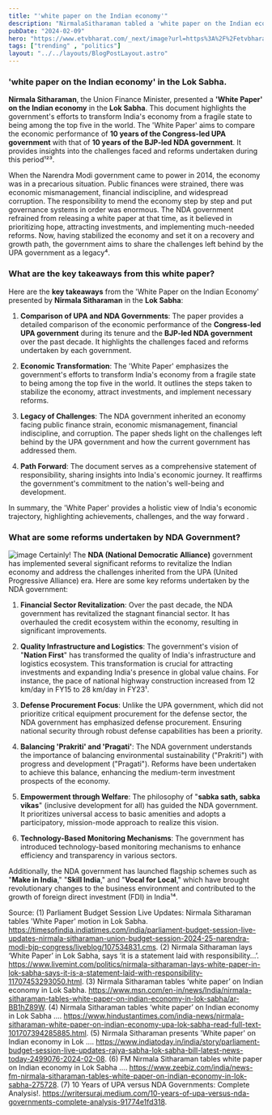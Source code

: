 ```yaml
---
title: "'white paper on the Indian economy'"
description: "NirmalaSitharaman tabled a 'white paper on the Indian economy' in the Lok Sabha."
pubDate: "2024-02-09"
hero: "https://www.etvbharat.com/_next/image?url=https%3A%2F%2Fetvbharatimages.akamaized.net%2Fetvbharat%2Fprod-images%2F08-02-2024%2F1200-675-20702310-857-20702310-1707400408188.jpg&w=3840&q=30"
tags: ["trending" , "politics"]
layout: "../../layouts/BlogPostLayout.astro"
---
```

### 'white paper on the Indian economy' in the Lok Sabha.
**Nirmala Sitharaman**, the Union Finance Minister, presented a **'White Paper' on the Indian economy** in the **Lok Sabha**. This document highlights the government's efforts to transform India's economy from a fragile state to being among the top five in the world. The 'White Paper' aims to compare the economic performance of **10 years of the Congress-led UPA government** with that of **10 years of the BJP-led NDA government**. It provides insights into the challenges faced and reforms undertaken during this period¹²³.

When the Narendra Modi government came to power in 2014, the economy was in a precarious situation. Public finances were strained, there was economic mismanagement, financial indiscipline, and widespread corruption. The responsibility to mend the economy step by step and put governance systems in order was enormous. The NDA government refrained from releasing a white paper at that time, as it believed in prioritizing hope, attracting investments, and implementing much-needed reforms. Now, having stabilized the economy and set it on a recovery and growth path, the government aims to share the challenges left behind by the UPA government as a legacy⁴.

### What are the key takeaways from this white paper?

Here are the **key takeaways** from the 'White Paper on the Indian Economy' presented by **Nirmala Sitharaman** in the **Lok Sabha**:

1. **Comparison of UPA and NDA Governments**: The paper provides a detailed comparison of the economic performance of the **Congress-led UPA government** during its tenure and the **BJP-led NDA government** over the past decade. It highlights the challenges faced and reforms undertaken by each government.

2. **Economic Transformation**: The 'White Paper' emphasizes the government's efforts to transform India's economy from a fragile state to being among the top five in the world. It outlines the steps taken to stabilize the economy, attract investments, and implement necessary reforms.

3. **Legacy of Challenges**: The NDA government inherited an economy facing public finance strain, economic mismanagement, financial indiscipline, and corruption. The paper sheds light on the challenges left behind by the UPA government and how the current government has addressed them.

4. **Path Forward**: The document serves as a comprehensive statement of responsibility, sharing insights into India's economic journey. It reaffirms the government's commitment to the nation's well-being and development.

In summary, the 'White Paper' provides a holistic view of India's economic trajectory, highlighting achievements, challenges, and the way forward   .

### What are some reforms undertaken by NDA Government?
![image](https://thenewsnow.co.in/newsadmin/photo/9220242364510.jpg)
Certainly! The **NDA (National Democratic Alliance)** government has implemented several significant reforms to revitalize the Indian economy and address the challenges inherited from the UPA (United Progressive Alliance) era. Here are some key reforms undertaken by the NDA government:

1. **Financial Sector Revitalization**: Over the past decade, the NDA government has revitalized the stagnant financial sector. It has overhauled the credit ecosystem within the economy, resulting in significant improvements.

2. **Quality Infrastructure and Logistics**: The government's vision of "**Nation First**" has transformed the quality of India's infrastructure and logistics ecosystem. This transformation is crucial for attracting investments and expanding India's presence in global value chains. For instance, the pace of national highway construction increased from 12 km/day in FY15 to 28 km/day in FY23¹.

3. **Defense Procurement Focus**: Unlike the UPA government, which did not prioritize critical equipment procurement for the defense sector, the NDA government has emphasized defense procurement. Ensuring national security through robust defense capabilities has been a priority.

4. **Balancing 'Prakriti' and 'Pragati'**: The NDA government understands the importance of balancing environmental sustainability ("Prakriti") with progress and development ("Pragati"). Reforms have been undertaken to achieve this balance, enhancing the medium-term investment prospects of the economy.

5. **Empowerment through Welfare**: The philosophy of "**sabka sath, sabka vikas**" (inclusive development for all) has guided the NDA government. It prioritizes universal access to basic amenities and adopts a participatory, mission-mode approach to realize this vision.

6. **Technology-Based Monitoring Mechanisms**: The government has introduced technology-based monitoring mechanisms to enhance efficiency and transparency in various sectors.

Additionally, the NDA government has launched flagship schemes such as "**Make in India**," "**Skill India**," and "**Vocal for Local**," which have brought revolutionary changes to the business environment and contributed to the growth of foreign direct investment (FDI) in India¹⁴.

Source:
(1) Parliament Budget Session Live Updates: Nirmala Sitharaman tables 'White Paper' motion in Lok Sabha. https://timesofindia.indiatimes.com/india/parliament-budget-session-live-updates-nirmala-sitharaman-union-budget-session-2024-25-narendra-modi-bjp-congress/liveblog/107534831.cms.
(2) Nirmala Sitharaman lays ‘White Paper’ in Lok Sabha, says ‘it is a statement laid with responsibility…’. https://www.livemint.com/politics/nirmala-sitharaman-lays-white-paper-in-lok-sabha-says-it-is-a-statement-laid-with-responsibility-11707453293050.html.
(3) Nirmala Sitharaman tables ‘white paper’ on Indian economy in Lok Sabha. https://www.msn.com/en-in/news/India/nirmala-sitharaman-tables-white-paper-on-indian-economy-in-lok-sabha/ar-BB1hZ89W.
(4) Nirmala Sitharaman tables ‘white paper’ on Indian economy in Lok Sabha .... https://www.hindustantimes.com/india-news/nirmala-sitharaman-white-paper-on-indian-economy-upa-lok-sabha-read-full-text-101707394285885.html.
(5) Nirmala Sitharaman presents 'White paper' on Indian economy in Lok .... https://www.indiatoday.in/india/story/parliament-budget-session-live-updates-rajya-sabha-lok-sabha-bill-latest-news-today-2499076-2024-02-08.
(6) FM Nirmala Sitharaman tables white paper on Indian economy in Lok Sabha .... https://www.zeebiz.com/india/news-fm-nirmala-sitharaman-tables-white-paper-on-indian-economy-in-lok-sabha-275728.
(7) 10 Years of UPA versus NDA Governments: Complete Analysis!. https://writersuraj.medium.com/10-years-of-upa-versus-nda-governments-complete-analysis-91774e1fd318.



